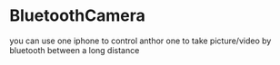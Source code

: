# BluetoothCamera
you can use one iphone to control anthor one to take picture/video by bluetooth between a long distance
